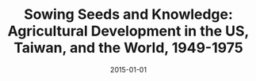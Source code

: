 ---
title: "Sowing Seeds and Knowledge: Agricultural Development in the US, Taiwan, and the World, 1949-1975"
collection: publications
permalink: /publication/2015-01-01-Sowing
excerpt: 'This article traces the rise of agricultural development in Taiwan and its interactions with the rest of the world, emphasizing the agency and transformations of the Global South. In the 1920s, American scientists and missionaries began experimenting with development in China through local universities and villages. From then until the early 1970s, American, Chinese, and Taiwanese scientists integrated farmers associations, laboratory research, agricultural extension, and applied industrial research. Starting in the 1960s with the rise of the Cold War, Taiwanese technocrats packaged their practices of agricultural development into missions sent abroad to Southeast Asia and Africa and in new multinational research centers established in Taiwan.'
date: 2015-01-01
venue: 'East Asian Science, Technology and Society'
paperurl: 'https://doi.org/10.1215/18752160-2872116'
citation: 'Lin, James. “Sowing Seeds and Knowledge: Agricultural Development in Taiwan and the World, 1925–1975.” *East Asian Science, Technology and Society* 9, no. 2 (June 1, 2015): 127–49.'
---